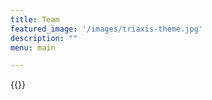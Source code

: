 ```yaml
---
title: Team
featured_image: '/images/triaxis-theme.jpg'
description: ""
menu: main

---
```



{{<team action="https://example.com">}}

